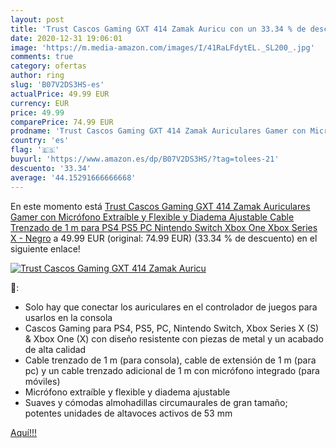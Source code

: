 ```yaml
---
layout: post
title: 'Trust Cascos Gaming GXT 414 Zamak Auricu con un 33.34 % de descuento'
date: 2020-12-31 19:06:01
image: 'https://m.media-amazon.com/images/I/41RaLFdytEL._SL200_.jpg'
comments: true
category: ofertas
author: ring
slug: 'B07V2DS3HS-es'
actualPrice: 49.99 EUR
currency: EUR
price: 49.99
comparePrice: 74.99 EUR
prodname: 'Trust Cascos Gaming GXT 414 Zamak Auriculares Gamer con Micrófono Extraíble y Flexible y Diadema Ajustable  Cable Trenzado de 1 m  para PS4  PS5  PC  Nintendo Switch  Xbox One  Xbox Series X - Negro'
country: 'es'
flag: '🇪🇸'
buyurl: 'https://www.amazon.es/dp/B07V2DS3HS/?tag=tolees-21'
descuento: '33.34'
average: '44.15291666666668'
---
```


En este momento está [Trust Cascos Gaming GXT 414 Zamak Auriculares Gamer con Micrófono Extraíble y Flexible y Diadema Ajustable  Cable Trenzado de 1 m  para PS4  PS5  PC  Nintendo Switch  Xbox One  Xbox Series X - Negro](https://www.amazon.es/dp/B07V2DS3HS/?tag=tolees-21) a 49.99 EUR (original: 74.99 EUR) (33.34 %  de descuento) en el siguiente enlace!

[![Trust Cascos Gaming GXT 414 Zamak Auricu](https://m.media-amazon.com/images/I/41RaLFdytEL._SL200_.jpg)](https://www.amazon.es/dp/B07V2DS3HS/?tag=tolees-21)

🔎:

- Solo hay que conectar los auriculares en el controlador de juegos para usarlos en la consola
- Cascos Gaming para PS4, PS5, PC, Nintendo Switch, Xbox Series X (S) & Xbox One (X) con diseño resistente con piezas de metal y un acabado de alta calidad
- Cable trenzado de 1 m (para consola), cable de extensión de 1 m (para pc) y un cable trenzado adicional de 1 m con micrófono integrado (para móviles)
- Micrófono extraíble y flexible y diadema ajustable
- Suaves y cómodas almohadillas circumaurales de gran tamaño; potentes unidades de altavoces activos de 53 mm

[Aquí!!!](https://www.amazon.es/dp/B07V2DS3HS/?tag=tolees-21)
